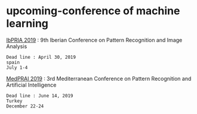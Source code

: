 # upcoming-conference of machine learning

[IbPRIA 2019](http://www.ibpria.org/2019/?page=home) : 9th Iberian Conference on Pattern Recognition and Image Analysis

```
Dead line : April 30, 2019
spain
July 1-4
```

[MedPRAI 2019](https://medprai2019.sciencesconf.org/) : 3rd Mediterranean Conference on Pattern Recognition and Artificial Intelligence

```
Dead line : June 14, 2019
Turkey
December 22-24
```
